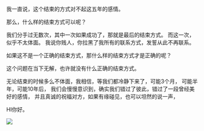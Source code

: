我一直说，这个结束的方式对不起这五年的感情。

那么，什么样的结束方式可以呢？

我们分手过无数次，其中一次如果成功了，那就是最后的结束方式。
而这一次，似乎不太体面。
我说你贱人，你拉黑了我所有的联系方式，发誓从此不再联系。

如果这不是一个正确的结束方式，那什么样的结束方式才是正确的呢？

这个问题在当下无解，也许就没有什么正确的结束方式。

无论结束的时候多么不体面，我相信，等我们都冷静下来了，可能3个月，
可能半年，可能10年后，
我们会慢慢意识到，确实我们错过了彼此，错过了一段曾经美好的感情，
并且真诚的祝福对方，如果有缘碰见，也可以坦然的说一声，

HI你好。

![](https://gimg2.baidu.com/image_search/src=http%3A%2F%2Fimg.666j.com%2Fmmbiz_jpg%2FsiaeZwtEFREAmjcSBMxRvhmoH3TAKV8one6EZObUo5ffRqgA0IYIgPwylTLEMzoWxWzJUR48s1etNOuBYKSpVoQ%2F640%3Fwx_fmt%3Djpeg&refer=http%3A%2F%2Fimg.666j.com&app=2002&size=f9999,10000&q=a80&n=0&g=0n&fmt=auto?sec=1667317260&t=d622c554bdf4be171ad82f4425fed57b)